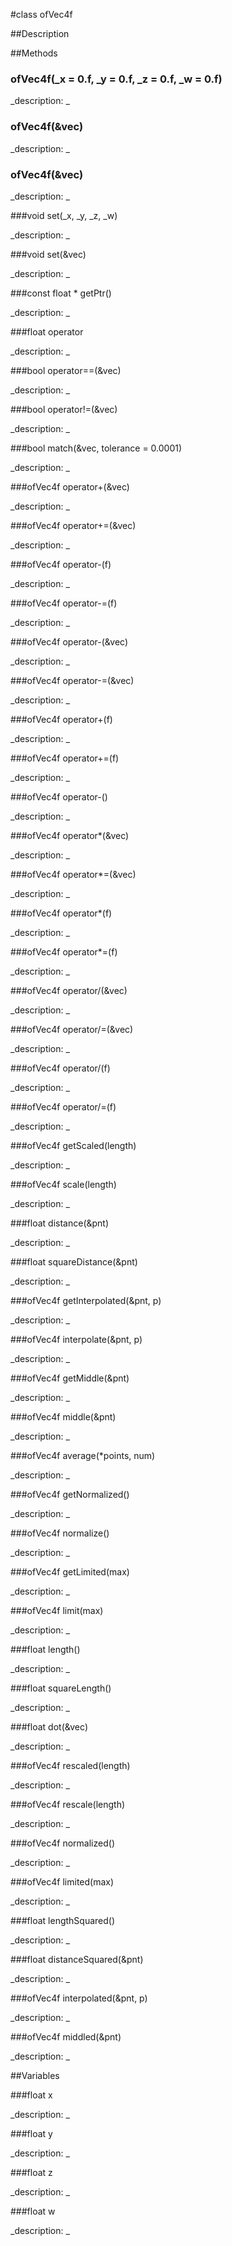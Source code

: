 #class ofVec4f


##Description












##Methods



### ofVec4f(_x = 0.f, _y = 0.f, _z = 0.f, _w = 0.f)

<!--

_syntax: ofVec4f(_x = 0.f, _y = 0.f, _z = 0.f, _w = 0.f)_

_name: ofVec4f_

_returns: _

_returns_description: _

_parameters: float _x=0.f, float _y=0.f, float _z=0.f, float _w=0.f_

_access: public_

_version_started: 007_

_version_deprecated: _

_summary: _

_constant: False_

_static: no_

_visible: True_

_advanced: False_



-->

_description: _














### ofVec4f(&vec)

<!--

_syntax: ofVec4f(&vec)_

_name: ofVec4f_

_returns: _

_returns_description: _

_parameters: const ofVec2f &vec_

_access: public_

_version_started: 007_

_version_deprecated: _

_summary: _

_constant: False_

_static: no_

_visible: True_

_advanced: False_



-->

_description: _














### ofVec4f(&vec)

<!--

_syntax: ofVec4f(&vec)_

_name: ofVec4f_

_returns: _

_returns_description: _

_parameters: const ofVec3f &vec_

_access: public_

_version_started: 007_

_version_deprecated: _

_summary: _

_constant: False_

_static: no_

_visible: True_

_advanced: False_



-->

_description: _














###void set(_x, _y, _z, _w)

<!--

_syntax: set(_x, _y, _z, _w)_

_name: set_

_returns: void_

_returns_description: _

_parameters: float _x, float _y, float _z, float _w_

_access: public_

_version_started: 007_

_version_deprecated: _

_summary: _

_constant: False_

_static: no_

_visible: True_

_advanced: False_



-->

_description: _














###void set(&vec)

<!--

_syntax: set(&vec)_

_name: set_

_returns: void_

_returns_description: _

_parameters: const ofVec4f &vec_

_access: public_

_version_started: 007_

_version_deprecated: _

_summary: _

_constant: False_

_static: no_

_visible: True_

_advanced: False_



-->

_description: _














###const float * getPtr()

<!--

_syntax: getPtr()_

_name: getPtr_

_returns: const float *_

_returns_description: _

_parameters: _

_access: public_

_version_started: 007_

_version_deprecated: _

_summary: _

_constant: False_

_static: no_

_visible: True_

_advanced: False_



-->

_description: _














###float operator[](n)

<!--

_syntax: operator[](n)_

_name: operator[]_

_returns: float_

_returns_description: _

_parameters: int n_

_access: public_

_version_started: 007_

_version_deprecated: _

_summary: _

_constant: False_

_static: no_

_visible: True_

_advanced: False_



-->

_description: _














###bool operator==(&vec)

<!--

_syntax: operator==(&vec)_

_name: operator==_

_returns: bool_

_returns_description: _

_parameters: const ofVec4f &vec_

_access: public_

_version_started: 007_

_version_deprecated: _

_summary: _

_constant: False_

_static: no_

_visible: True_

_advanced: False_



-->

_description: _














###bool operator!=(&vec)

<!--

_syntax: operator!=(&vec)_

_name: operator!=_

_returns: bool_

_returns_description: _

_parameters: const ofVec4f &vec_

_access: public_

_version_started: 007_

_version_deprecated: _

_summary: _

_constant: False_

_static: no_

_visible: True_

_advanced: False_



-->

_description: _














###bool match(&vec, tolerance = 0.0001)

<!--

_syntax: match(&vec, tolerance = 0.0001)_

_name: match_

_returns: bool_

_returns_description: _

_parameters: const ofVec4f &vec, float tolerance=0.0001_

_access: public_

_version_started: 007_

_version_deprecated: _

_summary: _

_constant: False_

_static: no_

_visible: True_

_advanced: False_



-->

_description: _














###ofVec4f operator+(&vec)

<!--

_syntax: operator+(&vec)_

_name: operator+_

_returns: ofVec4f_

_returns_description: _

_parameters: const ofVec4f &vec_

_access: public_

_version_started: 007_

_version_deprecated: _

_summary: _

_constant: False_

_static: no_

_visible: True_

_advanced: False_



-->

_description: _














###ofVec4f operator+=(&vec)

<!--

_syntax: operator+=(&vec)_

_name: operator+=_

_returns: ofVec4f_

_returns_description: _

_parameters: const ofVec4f &vec_

_access: public_

_version_started: 007_

_version_deprecated: _

_summary: _

_constant: False_

_static: no_

_visible: True_

_advanced: False_



-->

_description: _














###ofVec4f operator-(f)

<!--

_syntax: operator-(f)_

_name: operator-_

_returns: ofVec4f_

_returns_description: _

_parameters: const float f_

_access: public_

_version_started: 007_

_version_deprecated: _

_summary: _

_constant: False_

_static: no_

_visible: True_

_advanced: False_



-->

_description: _














###ofVec4f operator-=(f)

<!--

_syntax: operator-=(f)_

_name: operator-=_

_returns: ofVec4f_

_returns_description: _

_parameters: const float f_

_access: public_

_version_started: 007_

_version_deprecated: _

_summary: _

_constant: False_

_static: no_

_visible: True_

_advanced: False_



-->

_description: _














###ofVec4f operator-(&vec)

<!--

_syntax: operator-(&vec)_

_name: operator-_

_returns: ofVec4f_

_returns_description: _

_parameters: const ofVec4f &vec_

_access: public_

_version_started: 007_

_version_deprecated: _

_summary: _

_constant: False_

_static: no_

_visible: True_

_advanced: False_



-->

_description: _














###ofVec4f operator-=(&vec)

<!--

_syntax: operator-=(&vec)_

_name: operator-=_

_returns: ofVec4f_

_returns_description: _

_parameters: const ofVec4f &vec_

_access: public_

_version_started: 007_

_version_deprecated: _

_summary: _

_constant: False_

_static: no_

_visible: True_

_advanced: False_



-->

_description: _














###ofVec4f operator+(f)

<!--

_syntax: operator+(f)_

_name: operator+_

_returns: ofVec4f_

_returns_description: _

_parameters: const float f_

_access: public_

_version_started: 007_

_version_deprecated: _

_summary: _

_constant: False_

_static: no_

_visible: True_

_advanced: False_



-->

_description: _














###ofVec4f operator+=(f)

<!--

_syntax: operator+=(f)_

_name: operator+=_

_returns: ofVec4f_

_returns_description: _

_parameters: const float f_

_access: public_

_version_started: 007_

_version_deprecated: _

_summary: _

_constant: False_

_static: no_

_visible: True_

_advanced: False_



-->

_description: _














###ofVec4f operator-()

<!--

_syntax: operator-()_

_name: operator-_

_returns: ofVec4f_

_returns_description: _

_parameters: _

_access: public_

_version_started: 007_

_version_deprecated: _

_summary: _

_constant: False_

_static: no_

_visible: True_

_advanced: False_



-->

_description: _














###ofVec4f operator*(&vec)

<!--

_syntax: operator*(&vec)_

_name: operator*_

_returns: ofVec4f_

_returns_description: _

_parameters: const ofVec4f &vec_

_access: public_

_version_started: 007_

_version_deprecated: _

_summary: _

_constant: False_

_static: no_

_visible: True_

_advanced: False_



-->

_description: _














###ofVec4f operator*=(&vec)

<!--

_syntax: operator*=(&vec)_

_name: operator*=_

_returns: ofVec4f_

_returns_description: _

_parameters: const ofVec4f &vec_

_access: public_

_version_started: 007_

_version_deprecated: _

_summary: _

_constant: False_

_static: no_

_visible: True_

_advanced: False_



-->

_description: _














###ofVec4f operator*(f)

<!--

_syntax: operator*(f)_

_name: operator*_

_returns: ofVec4f_

_returns_description: _

_parameters: const float f_

_access: public_

_version_started: 007_

_version_deprecated: _

_summary: _

_constant: False_

_static: no_

_visible: True_

_advanced: False_



-->

_description: _














###ofVec4f operator*=(f)

<!--

_syntax: operator*=(f)_

_name: operator*=_

_returns: ofVec4f_

_returns_description: _

_parameters: const float f_

_access: public_

_version_started: 007_

_version_deprecated: _

_summary: _

_constant: False_

_static: no_

_visible: True_

_advanced: False_



-->

_description: _














###ofVec4f operator/(&vec)

<!--

_syntax: operator/(&vec)_

_name: operator/_

_returns: ofVec4f_

_returns_description: _

_parameters: const ofVec4f &vec_

_access: public_

_version_started: 007_

_version_deprecated: _

_summary: _

_constant: False_

_static: no_

_visible: True_

_advanced: False_



-->

_description: _














###ofVec4f operator/=(&vec)

<!--

_syntax: operator/=(&vec)_

_name: operator/=_

_returns: ofVec4f_

_returns_description: _

_parameters: const ofVec4f &vec_

_access: public_

_version_started: 007_

_version_deprecated: _

_summary: _

_constant: False_

_static: no_

_visible: True_

_advanced: False_



-->

_description: _














###ofVec4f operator/(f)

<!--

_syntax: operator/(f)_

_name: operator/_

_returns: ofVec4f_

_returns_description: _

_parameters: const float f_

_access: public_

_version_started: 007_

_version_deprecated: _

_summary: _

_constant: False_

_static: no_

_visible: True_

_advanced: False_



-->

_description: _














###ofVec4f operator/=(f)

<!--

_syntax: operator/=(f)_

_name: operator/=_

_returns: ofVec4f_

_returns_description: _

_parameters: const float f_

_access: public_

_version_started: 007_

_version_deprecated: _

_summary: _

_constant: False_

_static: no_

_visible: True_

_advanced: False_



-->

_description: _














###ofVec4f getScaled(length)

<!--

_syntax: getScaled(length)_

_name: getScaled_

_returns: ofVec4f_

_returns_description: _

_parameters: const float length_

_access: public_

_version_started: 007_

_version_deprecated: _

_summary: _

_constant: False_

_static: no_

_visible: True_

_advanced: False_



-->

_description: _














###ofVec4f scale(length)

<!--

_syntax: scale(length)_

_name: scale_

_returns: ofVec4f_

_returns_description: _

_parameters: const float length_

_access: public_

_version_started: 007_

_version_deprecated: _

_summary: _

_constant: False_

_static: no_

_visible: True_

_advanced: False_



-->

_description: _














###float distance(&pnt)

<!--

_syntax: distance(&pnt)_

_name: distance_

_returns: float_

_returns_description: _

_parameters: const ofVec4f &pnt_

_access: public_

_version_started: 007_

_version_deprecated: _

_summary: _

_constant: False_

_static: no_

_visible: True_

_advanced: False_



-->

_description: _














###float squareDistance(&pnt)

<!--

_syntax: squareDistance(&pnt)_

_name: squareDistance_

_returns: float_

_returns_description: _

_parameters: const ofVec4f &pnt_

_access: public_

_version_started: 007_

_version_deprecated: _

_summary: _

_constant: False_

_static: no_

_visible: True_

_advanced: False_



-->

_description: _














###ofVec4f getInterpolated(&pnt, p)

<!--

_syntax: getInterpolated(&pnt, p)_

_name: getInterpolated_

_returns: ofVec4f_

_returns_description: _

_parameters: const ofVec4f &pnt, float p_

_access: public_

_version_started: 007_

_version_deprecated: _

_summary: _

_constant: False_

_static: no_

_visible: True_

_advanced: False_



-->

_description: _














###ofVec4f interpolate(&pnt, p)

<!--

_syntax: interpolate(&pnt, p)_

_name: interpolate_

_returns: ofVec4f_

_returns_description: _

_parameters: const ofVec4f &pnt, float p_

_access: public_

_version_started: 007_

_version_deprecated: _

_summary: _

_constant: False_

_static: no_

_visible: True_

_advanced: False_



-->

_description: _














###ofVec4f getMiddle(&pnt)

<!--

_syntax: getMiddle(&pnt)_

_name: getMiddle_

_returns: ofVec4f_

_returns_description: _

_parameters: const ofVec4f &pnt_

_access: public_

_version_started: 007_

_version_deprecated: _

_summary: _

_constant: False_

_static: no_

_visible: True_

_advanced: False_



-->

_description: _














###ofVec4f middle(&pnt)

<!--

_syntax: middle(&pnt)_

_name: middle_

_returns: ofVec4f_

_returns_description: _

_parameters: const ofVec4f &pnt_

_access: public_

_version_started: 007_

_version_deprecated: _

_summary: _

_constant: False_

_static: no_

_visible: True_

_advanced: False_



-->

_description: _














###ofVec4f average(*points, num)

<!--

_syntax: average(*points, num)_

_name: average_

_returns: ofVec4f_

_returns_description: _

_parameters: const ofVec4f *points, int num_

_access: public_

_version_started: 007_

_version_deprecated: _

_summary: _

_constant: False_

_static: no_

_visible: True_

_advanced: False_



-->

_description: _














###ofVec4f getNormalized()

<!--

_syntax: getNormalized()_

_name: getNormalized_

_returns: ofVec4f_

_returns_description: _

_parameters: _

_access: public_

_version_started: 007_

_version_deprecated: _

_summary: _

_constant: False_

_static: no_

_visible: True_

_advanced: False_



-->

_description: _














###ofVec4f normalize()

<!--

_syntax: normalize()_

_name: normalize_

_returns: ofVec4f_

_returns_description: _

_parameters: _

_access: public_

_version_started: 007_

_version_deprecated: _

_summary: _

_constant: False_

_static: no_

_visible: True_

_advanced: False_



-->

_description: _














###ofVec4f getLimited(max)

<!--

_syntax: getLimited(max)_

_name: getLimited_

_returns: ofVec4f_

_returns_description: _

_parameters: float max_

_access: public_

_version_started: 007_

_version_deprecated: _

_summary: _

_constant: False_

_static: no_

_visible: True_

_advanced: False_



-->

_description: _














###ofVec4f limit(max)

<!--

_syntax: limit(max)_

_name: limit_

_returns: ofVec4f_

_returns_description: _

_parameters: float max_

_access: public_

_version_started: 007_

_version_deprecated: _

_summary: _

_constant: False_

_static: no_

_visible: True_

_advanced: False_



-->

_description: _














###float length()

<!--

_syntax: length()_

_name: length_

_returns: float_

_returns_description: _

_parameters: _

_access: public_

_version_started: 007_

_version_deprecated: _

_summary: _

_constant: False_

_static: no_

_visible: True_

_advanced: False_



-->

_description: _














###float squareLength()

<!--

_syntax: squareLength()_

_name: squareLength_

_returns: float_

_returns_description: _

_parameters: _

_access: public_

_version_started: 007_

_version_deprecated: _

_summary: _

_constant: False_

_static: no_

_visible: True_

_advanced: False_



-->

_description: _














###float dot(&vec)

<!--

_syntax: dot(&vec)_

_name: dot_

_returns: float_

_returns_description: _

_parameters: const ofVec4f &vec_

_access: public_

_version_started: 007_

_version_deprecated: _

_summary: _

_constant: False_

_static: no_

_visible: True_

_advanced: False_



-->

_description: _














###ofVec4f rescaled(length)

<!--

_syntax: rescaled(length)_

_name: rescaled_

_returns: ofVec4f_

_returns_description: _

_parameters: const float length_

_access: public_

_version_started: 007_

_version_deprecated: _

_summary: _

_constant: False_

_static: no_

_visible: True_

_advanced: False_



-->

_description: _














###ofVec4f rescale(length)

<!--

_syntax: rescale(length)_

_name: rescale_

_returns: ofVec4f_

_returns_description: _

_parameters: const float length_

_access: public_

_version_started: 007_

_version_deprecated: _

_summary: _

_constant: False_

_static: no_

_visible: True_

_advanced: False_



-->

_description: _














###ofVec4f normalized()

<!--

_syntax: normalized()_

_name: normalized_

_returns: ofVec4f_

_returns_description: _

_parameters: _

_access: public_

_version_started: 007_

_version_deprecated: _

_summary: _

_constant: False_

_static: no_

_visible: True_

_advanced: False_



-->

_description: _














###ofVec4f limited(max)

<!--

_syntax: limited(max)_

_name: limited_

_returns: ofVec4f_

_returns_description: _

_parameters: float max_

_access: public_

_version_started: 007_

_version_deprecated: _

_summary: _

_constant: False_

_static: no_

_visible: True_

_advanced: False_



-->

_description: _














###float lengthSquared()

<!--

_syntax: lengthSquared()_

_name: lengthSquared_

_returns: float_

_returns_description: _

_parameters: _

_access: public_

_version_started: 007_

_version_deprecated: _

_summary: _

_constant: False_

_static: no_

_visible: True_

_advanced: False_



-->

_description: _














###float distanceSquared(&pnt)

<!--

_syntax: distanceSquared(&pnt)_

_name: distanceSquared_

_returns: float_

_returns_description: _

_parameters: const ofVec4f &pnt_

_access: public_

_version_started: 007_

_version_deprecated: _

_summary: _

_constant: False_

_static: no_

_visible: True_

_advanced: False_



-->

_description: _














###ofVec4f interpolated(&pnt, p)

<!--

_syntax: interpolated(&pnt, p)_

_name: interpolated_

_returns: ofVec4f_

_returns_description: _

_parameters: const ofVec4f &pnt, float p_

_access: public_

_version_started: 007_

_version_deprecated: _

_summary: _

_constant: False_

_static: no_

_visible: True_

_advanced: False_



-->

_description: _














###ofVec4f middled(&pnt)

<!--

_syntax: middled(&pnt)_

_name: middled_

_returns: ofVec4f_

_returns_description: _

_parameters: const ofVec4f &pnt_

_access: public_

_version_started: 007_

_version_deprecated: _

_summary: _

_constant: False_

_static: no_

_visible: True_

_advanced: False_



-->

_description: _














##Variables



###float x

<!--

_name: x_

_type: float_

_access: public_

_version_started: 007_

_version_deprecated: _

_summary: _

_visible: True_

_constant: True_

_advanced: False_



-->

_description: _














###float y

<!--

_name: y_

_type: float_

_access: public_

_version_started: 007_

_version_deprecated: _

_summary: _

_visible: True_

_constant: True_

_advanced: False_



-->

_description: _














###float z

<!--

_name: z_

_type: float_

_access: public_

_version_started: 007_

_version_deprecated: _

_summary: _

_visible: True_

_constant: True_

_advanced: False_



-->

_description: _














###float w

<!--

_name: w_

_type: float_

_access: public_

_version_started: 007_

_version_deprecated: _

_summary: _

_visible: True_

_constant: True_

_advanced: False_



-->

_description: _














